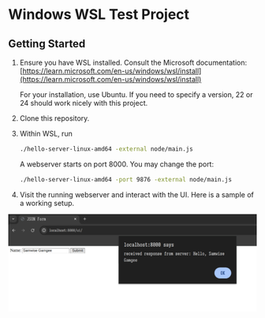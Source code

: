# Windows WSL Test Project

## Getting Started

1. Ensure you have WSL installed. Consult the Microsoft documentation: [https://learn.microsoft.com/en-us/windows/wsl/install](https://learn.microsoft.com/en-us/windows/wsl/install)

    For your installation, use Ubuntu. If you need to specify a version, 22 or 24 should work nicely with this project.

2. Clone this repository.

3. Within WSL, run

    ```sh
    ./hello-server-linux-amd64 -external node/main.js
    ```

    A webserver starts on port 8000. You may change the port:

    ```sh
    ./hello-server-linux-amd64 -port 9876 -external node/main.js
    ```

4. Visit the running webserver and interact with the UI. Here is a sample of a working setup.

![](./images/screenshot.png)
